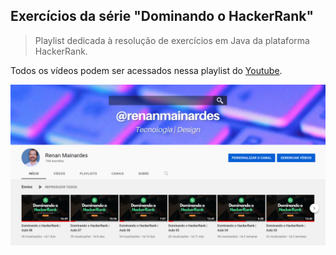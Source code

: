 ## Exercícios da série "Dominando o HackerRank"
> Playlist dedicada à resolução de exercícios em Java da plataforma HackerRank.

Todos os vídeos podem ser acessados nessa playlist do [Youtube](https://www.youtube.com/playlist?list=PL-fdn4p78jS-xZ6KQbVl2U5tS21XpUvEe).

<img src="https://github.com/renanmainardes/hackerRank/blob/5498f73d25fa6d2a4f46f39f68d9cfeb2b6fb151/Youtube.PNG">


